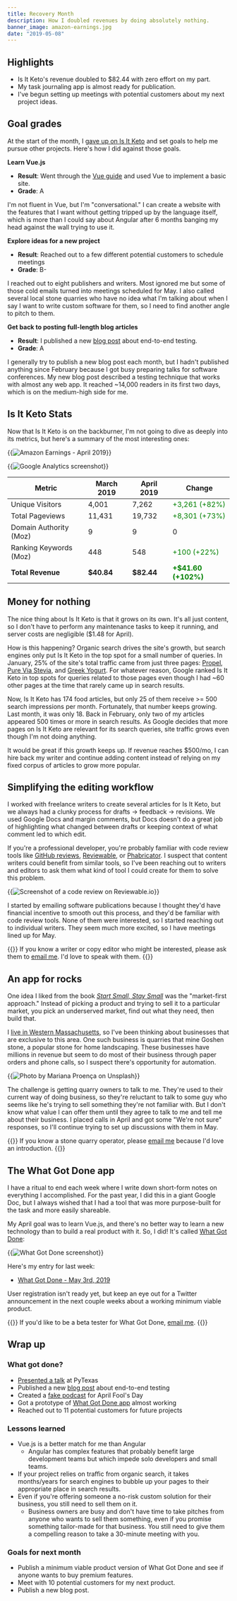```yaml
---
title: Recovery Month
description: How I doubled revenues by doing absolutely nothing.
banner_image: amazon-earnings.jpg
date: "2019-05-08"
---
```


## Highlights

- Is It Keto's revenue doubled to $82.44 with zero effort on my part.
- My task journaling app is almost ready for publication.
- I've begun setting up meetings with potential customers about my next project ideas.

## Goal grades

At the start of the month, I [gave up on Is It Keto](/retrospectives/2019/04/#calling-it-quits) and set goals to help me pursue other projects. Here's how I did against those goals.

**Learn Vue.js**

- **Result**: Went through the [Vue guide](https://vuejs.org/v2/guide/) and used Vue to implement a basic site.
- **Grade**: A

I'm not fluent in Vue, but I'm "conversational." I can create a website with the features that I want without getting tripped up by the language itself, which is more than I could say about Angular after 6 months banging my head against the wall trying to use it.

**Explore ideas for a new project**

- **Result**: Reached out to a few different potential customers to schedule meetings
- **Grade**: B-

I reached out to eight publishers and writers. Most ignored me but some of those cold emails turned into meetings scheduled for May. I also called several local stone quarries who have no idea what I'm talking about when I say I want to write custom software for them, so I need to find another angle to pitch to them.

**Get back to posting full-length blog articles**

- **Result**: I published a new [blog post](/painless-web-app-testing/) about end-to-end testing.
- **Grade**: A

I generally try to publish a new blog post each month, but I hadn't published anything since February because I got busy preparing talks for software conferences. My new blog post described a testing technique that works with almost any web app. It reached ~14,000 readers in its first two days, which is on the medium-high side for me.

## Is It Keto Stats

Now that Is It Keto is on the backburner, I'm not going to dive as deeply into its metrics, but here's a summary of the most interesting ones:

{{<img src="amazon-earnings.jpg" alt="Amazon Earnings - April 2019" caption="Amazon affiliate earnings - April 2019" max-width="800px" has-border="false">}}

{{<img src="google-analytics.jpg" alt="Google Analytics screenshot" caption="User sessions - May 2018 through April 2019" max-width="860px" has-border="false">}}

| Metric                 | March 2019 | April 2019 | Change                                         |
| ---------------------- | ---------- | ---------- | ---------------------------------------------- |
| Unique Visitors        | 4,001      | 7,262      | <font color="green">+3,261 (+82%)</font>       |
| Total Pageviews        | 11,431     | 19,732     | <font color="green">+8,301 (+73%)</font>       |
| Domain Authority (Moz) | 9          | 9          | 0                                              |
| Ranking Keywords (Moz) | 448        | 548        | <font color="green">+100 (+22%)</font>         |
| **Total Revenue**      | **$40.84** | **$82.44** | **<font color="green">+$41.60 (+102%)</font>** |

## Money for nothing

The nice thing about Is It Keto is that it grows on its own. It's all just content, so I don't have to perform any maintenance tasks to keep it running, and server costs are negligible ($1.48 for April).

How is this happening? Organic search drives the site's growth, but search engines only put Is It Keto in the top spot for a small number of queries. In January, 25% of the site's total traffic came from just three pages: [Propel](https://isitketo.org/propel), [Pure Via Stevia](https://isitketo.org/pure-via-stevia), and [Greek Yogurt](https://isitketo.org/greek-yogurt). For whatever reason, Google ranked Is It Keto in top spots for queries related to those pages even though I had ~60 other pages at the time that rarely came up in search results.

Now, Is It Keto has 174 food articles, but only 25 of them receive >= 500 search impressions per month. Fortunately, that number keeps growing. Last month, it was only 18. Back in February, only two of my articles appeared 500 times or more in search results. As Google decides that more pages on Is It Keto are relevant for its search queries, site traffic grows even though I'm not doing anything.

It would be great if this growth keeps up. If revenue reaches $500/mo, I can hire back my writer and continue adding content instead of relying on my fixed corpus of articles to grow more popular.

## Simplifying the editing workflow

I worked with freelance writers to create several articles for Is It Keto, but we always had a clunky process for drafts -> feedback -> revisions. We used Google Docs and margin comments, but Docs doesn't do a great job of highlighting what changed between drafts or keeping context of what comment led to which edit.

If you're a professional developer, you're probably familiar with code review tools like [GitHub reviews](https://github.com/features/code-review/), [Reviewable](https://reviewable.io/), or [Phabricator](https://www.phacility.com/). I suspect that content writers could benefit from similar tools, so I've been reaching out to writers and editors to ask them what kind of tool I could create for them to solve this problem.

{{<img src="reviewable.jpg" alt="Screenshot of a code review on Reviewable.io" caption="I want to make this but for content instead of code" max-width="950px">}}

I started by emailing software publications because I thought they'd have financial incentive to smooth out this process, and they'd be familiar with code review tools. None of them were interested, so I started reaching out to individual writers. They seem much more excited, so I have meetings lined up for May.

{{<notice type="info">}}
If you know a writer or copy editor who might be interested, please ask them to [email me](/about/). I'd love to speak with them.
{{</notice>}}

## An app for rocks

One idea I liked from the book [_Start Small, Stay Small_](/book-reports/start-small-stay-small/) was the "market-first approach." Instead of picking a product and trying to sell it to a particular market, you pick an underserved market, find out what they need, then build that.

I [live in Western Massachusetts](/solo-developer-year-1/#so-i-bought-a-house), so I've been thinking about businesses that are exclusive to this area. One such business is quarries that mine Goshen stone, a popular stone for home landscaping. These businesses have millions in revenue but seem to do most of their business through paper orders and phone calls, so I suspect there's opportunity for automation.

{{<img src="quarry.jpg" alt="Photo by Mariana Proença on Unsplash" caption="Maybe what this quarry really needs is a good SaaS app" max-width="800px" has-border="false">}}

The challenge is getting quarry owners to talk to me. They're used to their current way of doing business, so they're reluctant to talk to some guy who seems like he's trying to sell something they're not familiar with. But I don't know what value I can offer them until they agree to talk to me and tell me about their business. I placed calls in April and got some "We're not sure" responses, so I'll continue trying to set up discussions with them in May.

{{<notice type="info">}}
If you know a stone quarry operator, please [email me](/about/) because I'd love an introduction.
{{</notice>}}

## The What Got Done app

I have a ritual to end each week where I write down short-form notes on everything I accomplished. For the past year, I did this in a giant Google Doc, but I always wished that I had a tool that was more purpose-built for the task and more easily shareable.

My April goal was to learn Vue.js, and there's no better way to learn a new technology than to build a real product with it. So, I did! It's called [What Got Done](https://whatgotdone.com):

{{<img src="whatgotdone.jpg" alt="What Got Done screenshot" caption="A first look at my new task journaling app, What Got Done" max-width="800px" has-border="false">}}

Here's my entry for last week:

- [What Got Done - May 3rd, 2019](https://weeks.mtlynch.io/2019-05-03)

User registration isn't ready yet, but keep an eye out for a Twitter announcement in the next couple weeks about a working minimum viable product.

{{<notice type="info">}}
If you'd like to be a beta tester for What Got Done, [email me](/about/).
{{</notice>}}

## Wrap up

### What got done?

- [Presented a talk](/retrospectives/pytexas-2019-notes/) at PyTexas
- Published a new [blog post](/painless-web-app-testing/) about end-to-end testing
- Created a [fake podcast](https://twitter.com/deliberatecoder/status/1112688989306318850) for April Fool's Day
- Got a prototype of [What Got Done app](https://whatgotdone.com) almost working
- Reached out to 11 potential customers for future projects

### Lessons learned

- Vue.js is a better match for me than Angular
  - Angular has complex features that probably benefit large development teams but which impede solo developers and small teams.
- If your project relies on traffic from organic search, it takes months/years for search engines to bubble up your pages to their appropriate place in search results.
- Even if you're offering someone a no-risk custom solution for their business, you still need to sell them on it.
  - Business owners are busy and don't have time to take pitches from anyone who wants to sell them something, even if you promise something tailor-made for that business. You still need to give them a compelling reason to take a 30-minute meeting with you.

### Goals for next month

- Publish a minimum viable product version of What Got Done and see if anyone wants to buy premium features.
- Meet with 10 potential customers for my next product.
- Publish a new blog post.
